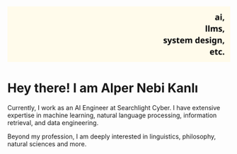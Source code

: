 ![ai, llms, system design, etc.](https://github.com/alpernkanli/alpernkanli/blob/main/ai%2C%20llms%2C%20system%20design%2C.png)

# Hey there! I am Alper Nebi Kanlı

Currently, I work as an AI Engineer at Searchlight Cyber. I have extensive expertise in machine learning, natural language processing, information retrieval, and data engineering.

Beyond my profession, I am deeply interested in linguistics, philosophy, natural sciences and more.
